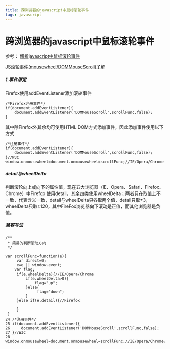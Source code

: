 ```yaml
---
title: 跨浏览器的javascript中鼠标滚轮事件
tags: javascript
---
```

# 跨浏览器的javascript中鼠标滚轮事件
参考：
[解析javascript中鼠标滚轮事件](http://www.jb51.net/article/66710.htm)

[JS滚轮事件(mousewheel/DOMMouseScroll)了解](http://www.zhangxinxu.com/wordpress/2013/04/js-mousewheel-dommousescroll-event/)

##### 1.事件绑定
Firefox使用addEventListener添加滚轮事件

```
/*Firefox注册事件*/
if(document.addEventListener){
    document.addEventListener('DOMMouseScroll',scrollFunc,false);
}
```
其中除Firefox外其余均可使用HTML DOM方式添加事件，因此添加事件使用以下方式

```
/*注册事件*/
if(document.addEventListener){
    document.addEventListener('DOMMouseScroll',scrollFunc,false);
}//W3C
window.onmousewheel=document.onmousewheel=scrollFunc;//IE/Opera/Chrome
```
##### detail与wheelDelta
判断滚轮向上或向下的属性值，现在五大浏览器（IE、Opera、Safari、Firefox、Chrome）中Firefox 使用detail，其余四类使用wheelDelta；两者只在取值上不一致，代表含义一致，detail与wheelDelta只各取两个值，detail只取±3，wheelDelta只取±120，其中FireFox浏览器向下滚动是正值，而其他浏览器是负值。

##### 兼容写法

```
/**
 * 简易的判断滚动方向   
 */
 
var scrollFunc=function(e){
     var direct=0;
     e=e || window.event;
    var flag;
     if(e.wheelDelta){//IE/Opera/Chrome
         if(e.wheelDelta>0){
             flag="up";
         }else{
              flag="down";
         }
     }else if(e.detail){//Firefox
        
     }
 }
24 /*注册事件*/
25 if(document.addEventListener){
26     document.addEventListener('DOMMouseScroll',scrollFunc,false);
27 }//W3C
28 window.onmousewheel=document.onmousewheel=scrollFunc;//IE/Opera/Chrome/Safari


```

